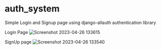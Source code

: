 # auth_system

Simple Login and Signup page using django-allauth authentication library

Login Page
![Screenshot 2023-04-26 133615](https://user-images.githubusercontent.com/100134035/234650936-b9ddd7e7-fc5c-4f6b-a5ff-b6419f641b10.png)

SignUp page
![Screenshot 2023-04-26 133540](https://user-images.githubusercontent.com/100134035/234650943-cf3d4db1-8eb3-4d9e-82d9-674f6aeed5e9.png)
